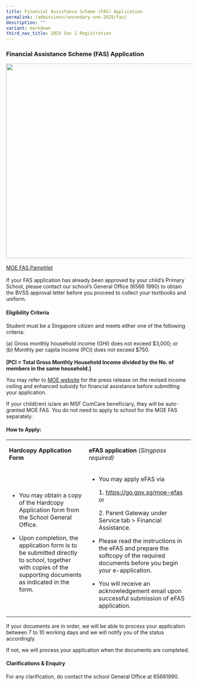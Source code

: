 ```yaml
---
title: Financial Assistance Scheme (FAS) Application
permalink: /admissions/secondary-one-2025/fas/
description: ""
variant: markdown
third_nav_title: 2025 Sec 1 Registration
---
```

<h3>Financial Assistance Scheme (FAS) Application</h3>
<div class="isomer-image-wrapper"><img height="529" width="643" src="https://lh7-us.googleusercontent.com/fR1BG3mqtA7D7Cs59_Q_K2NTodJCF22BHUIdJ5mrkh6iKHVxRtwNqpYOp4NxZhyjcxflr50K7WAVzDZ0mKwnyA5D2vNdJSEHox-5Yw1k4k3UVYwUMiMpJkQk0Ceykr0JiDfgPJPu-q_D"></div>
<br><a href="/files/Sec 1 Registration/MOE_FAS_pamphlet.pdf" rel="noopener noreferrer nofollow" target="_blank">MOE FAS Pamphlet</a><br>
<br> If your FAS application has already been approved by your child’s Primary School, please contact our school’s General Office (6566 1990) to obtain the BVSS approval letter before you proceed to collect your textbooks and uniform. 
<h4>Eligibility Criteria</h4>
Student must be a Singapore citizen and meets either one of the following criteria:<br>
<p>(a) Gross monthly household income (GHI) does not exceed $3,000; or<br>
(b) Monthly per capita income (PCI) does not exceed $750.<br>
<br><strong>[PCI = Total Gross Monthly Household Income divided by the No. of members in the same household.]</strong>
</p><p>You may refer to <a href="https://www.moe.gov.sg/news/press-releases/20221014-more-than-10000-students-to-benefit-from-revised-income-criteria-for-moe-financial-assistance-schemes-and-increased-ite-bursary-quanta" rel="noopener noreferrer nofollow" target="_blank">MOE website</a> for the press release on the revised income ceiling and enhanced subsidy for financial assistance before submitting your application.
</p><p>If your child(ren) is/are an MSF ComCare beneficiary, they will be auto-granted MOE FAS. You do not need to apply to school for the MOE FAS separately.</p>
<h4>How to Apply:</h4>
<table><tbody><tr><td rowspan="1" colspan="1"><p><strong>Hardcopy Application Form&nbsp;</strong></p></td><td rowspan="1" colspan="1"><p><strong>eFAS application </strong><em>(Singpass required)</em></p></td></tr><tr><td rowspan="1" colspan="1"><ul><li><p>You may obtain a copy of the Hardcopy Application form from the School General Office.</p></li></ul><ul><li><p>Upon completion, the application form is to be submitted directly to school, together with copies of the supporting documents as indicated in the form.</p></li></ul></td><td rowspan="1" colspan="1"><ul data-tight="true" class="tight"><li><p>You may apply eFAS via&nbsp;</p><p>1. <a href="https://go.gov.sg/moe-efas" rel="noopener noreferrer nofollow" target="_blank">https://go.gov.sg/moe-efas</a> or</p><p>2. Parent Gateway under Service tab &gt; Financial Assistance.</p><p></p></li><li><p>Please read the instructions in the eFAS and prepare the softcopy of the required documents before you begin your e-application.</p></li><li><p>You will receive an acknowledgement email upon successful submission of eFAS application.</p></li></ul></td></tr></tbody></table>
<p>If your documents are in order, we will be able to process your application between 7 to 10 working days and we will notify you of the status accordingly.&nbsp;</p>If not, we will process your application when the documents are completed.<br>
<h4><strong>Clarifications &amp; Enquiry</strong></h4>For any clarification, do contact the school General Office at 65661990.